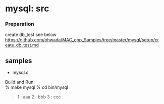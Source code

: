 mysql: src
===============


### Preparation  
create db_test
see below  
https://github.com/ohwada/MAC_cpp_Samples/tree/master/mysql/setup/create_db_test.md  


## samples
- mysql.c  


Build and Run:  
% make mysql 
% cd bin/mysql  
> 1 : aaa
> 2 : bbb
> 3 : ccc

